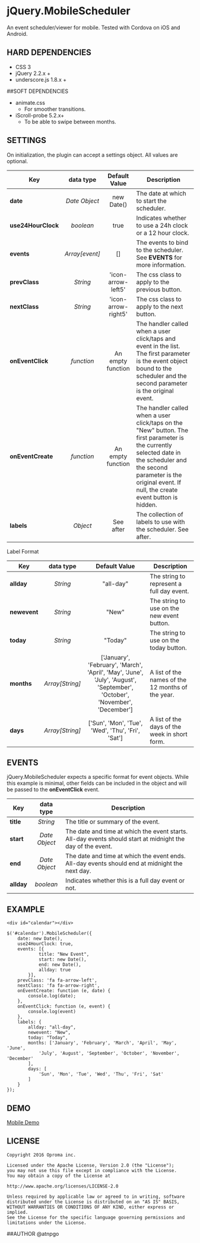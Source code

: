 # jQuery.MobileScheduler
An event scheduler/viewer for mobile. Tested with Cordova on iOS and Android.

## HARD DEPENDENCIES
- CSS 3
- jQuery 2.2.x +
- underscore.js 1.8.x +

##SOFT DEPENDENCIES
- animate.css
	- For smoother transitions.
- iScroll-probe 5.2.x+
	- To be able to swipe between months.

## SETTINGS
On initialization, the plugin can accept a settings object. All values are optional.

| Key                | data type      | Default Value      | Description |
| ------------------ |:--------------:|:------------------:| ----------- |
| **date**           | *Date Object*  | new Date()           | The date at which to start the scheduler. |
| **use24HourClock** | *boolean*      | true                 | Indicates whether to use a 24h clock or a 12 hour clock. |
| **events**         | *Array[event]* | []                   | The events to bind to the scheduler. See **EVENTS** for more information. |
| **prevClass**      | *String*       | 'icon-arrow-left5'   | The css class to apply to the previous button.  |   
| **nextClass**      | *String*       | 'icon-arrow-right5'  | The css class to apply to the next button.  |
| **onEventClick**   | *function*     | An empty function    | The handler called when a user click/taps and event in the list. The first parameter is the event object bound to the scheduler and the second parameter is the original event. |
| **onEventCreate**  | *function*     | An empty function    | The handler called when a user click/taps on the "New" button. The first parameter is the currently selected date in the scheduler and the second parameter is the original event. If null, the create event button is hidden.|
| **labels**         | *Object*       | See after            | The collection of labels to use with the scheduler. See after. |
		
Label Format

| Key                | data type       | Default Value      | Description |
| ------------------ |:---------------:|:------------------:| ----------- |
| **allday**         | *String*        | "all-day"          | The string to represent a full day event. |
| **newevent**       | *String*        | "New"              | The string to use on the new event button. |
| **today**          | *String*        | "Today"            | The string to use on the today button. |
|  **months**        | *Array[String]* | ['January', 'February', 'March', 'April', 'May', 'June', 'July', 'August', 'September', 'October', 'November', 'December'] | A list of the names of the 12 months of the year. |
| **days**           | *Array[String]* | ['Sun', 'Mon', 'Tue', 'Wed', 'Thu', 'Fri', 'Sat'] | A list of the days of the week in short form. |

## EVENTS
jQuery.MobileScheduler expects a specific format for event objects. While this example is minimal, other fields can be included in the object and will be passed to the **onEventClick** event.

| Key                | data type      | Description |
| ------------------ |:--------------:| --------- |
| **title**          | *String*       | The title or summary of the event. |
| **start**          | *Date Object*  | The date and time at which the event starts. All-day events should start at midnight the day of the event. |
| **end**            | *Date Object*  | The date and time at which the event ends. All-day events should end at midnight the next day. |
| **allday**         | *boolean*      | Indicates whether this is a full day event or not. |

## EXAMPLE
    <div id="calendar"></div>

    $('#calendar').MobileScheduler({
        date: new Date(),
        use24HourClock: true,
        events: [{
                title: "New Event",
                start: new Date(),
                end: new Date(),
                allday: true
            }],
        prevClass: 'fa fa-arrow-left',
        nextClass: 'fa fa-arrow-right',
        onEventCreate: function (e, date) {
            console.log(date);
        },
        onEventClick: function (e, event) {
            console.log(event)
        },
        labels: {
            allday: "all-day",
            newevent: "New",
            today: "Today",
            months: ['January', 'February', 'March', 'April', 'May', 'June',
                'July', 'August', 'September', 'October', 'November', 'December'
            ],
            days: [
                'Sun', 'Mon', 'Tue', 'Wed', 'Thu', 'Fri', 'Sat'
            ]
        }
    });

## DEMO
[Mobile Demo](https://oproma.github.io/jQuery.MobileScheduler/)

## LICENSE
	Copyright 2016 Oproma inc.

	Licensed under the Apache License, Version 2.0 (the "License");
	you may not use this file except in compliance with the License.
	You may obtain a copy of the License at

    http://www.apache.org/licenses/LICENSE-2.0

	Unless required by applicable law or agreed to in writing, software
	distributed under the License is distributed on an "AS IS" BASIS,
	WITHOUT WARRANTIES OR CONDITIONS OF ANY KIND, either express or implied.
	See the License for the specific language governing permissions and
	limitations under the License.

##AUTHOR
@atnpgo
